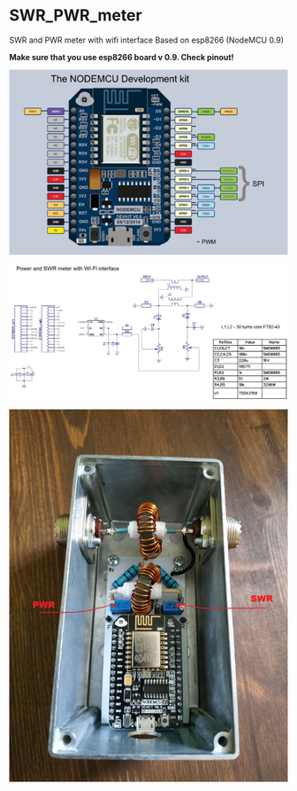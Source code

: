 # SWR_PWR_meter
SWR and PWR meter with wifi interface
Based on esp8266 (NodeMCU 0.9)

[Gerber files]: gerber/SWR_gerber.zip

**Make sure that you use esp8266 board v 0.9. Check pinout!**

![Pinout](docs/nodemcu_v0.9.jpg)

![](docs/sch.jpg)

![](docs/1.jpg)
